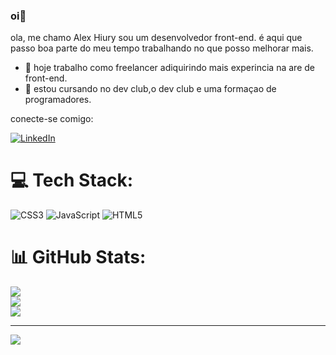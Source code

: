 ### oi👋

ola, me chamo Alex Hiury sou um desenvolvedor front-end.
é aqui que passo boa parte do meu tempo trabalhando no que posso melhorar mais.


- 🔭 hoje trabalho como freelancer adiquirindo mais experincia na are de front-end.
- 🌱 estou cursando no dev club,o dev club e uma formaçao de programadores.

conecte-se comigo:
		
[![LinkedIn](https://img.shields.io/badge/LinkedIn-%230077B5.svg?logo=linkedin&logoColor=white)](https://linkedin.com/in/https://www.linkedin.com/in/alex-hiury?lipi=urn%3Ali%3Apage%3Ad_flagship3_profile_view_base_contact_details%3BE9dQJV8DQkeuuF1fgMwb1g%3D%3D )

 
# 💻 Tech Stack:

![CSS3](https://img.shields.io/badge/css3-%231572B6.svg?style=for-the-badge&logo=css3&logoColor=white) ![JavaScript](https://img.shields.io/badge/javascript-%23323330.svg?style=for-the-badge&logo=javascript&logoColor=%23F7DF1E) ![HTML5](https://img.shields.io/badge/html5-%23E34F26.svg?style=for-the-badge&logo=html5&logoColor=white)


# 📊 GitHub Stats:
![](https://github-readme-stats.vercel.app/api?username=HIURY14&theme=dracula&hide_border=false&include_all_commits=false&count_private=false)<br/>
![](https://github-readme-streak-stats.herokuapp.com/?user=HIURY14&theme=dracula&hide_border=false)<br/>
![](https://github-readme-stats.vercel.app/api/top-langs/?username=HIURY14&theme=dracula&hide_border=false&include_all_commits=false&count_private=false&layout=compact)

---
[![](https://visitcount.itsvg.in/api?id=HIURY14&icon=0&color=0)](https://visitcount.itsvg.in)
 
